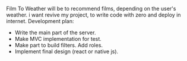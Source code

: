 Film To Weather will be to recommend films, depending on the user's weather.
i want revive my project, to write code with zero and deploy in internet.
Development plan:
* Write the main part of the server.
* Make MVC implementation for test.
* Make part to build filters. Add roles. 
* Implement final design (react or native js). 
